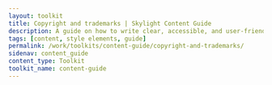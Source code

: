 ```yaml
---
layout: toolkit
title: Copyright and trademarks | Skylight Content Guide
description: A guide on how to write clear, accessible, and user-friendly content at Skylight.
tags: [content, style elements, guide]
permalink: /work/toolkits/content-guide/copyright-and-trademarks/
sidenav: content_guide
content_type: Toolkit
toolkit_name: content-guide
---
```


